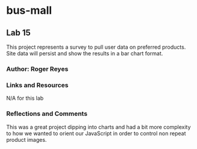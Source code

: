 # bus-mall

## Lab 15

This project represents a survey to pull user data on preferred products. Site data will persist and show the results in a bar chart format.

### Author: Roger Reyes

### Links and Resources

N/A for this lab

### Reflections and Comments

This was a great project dipping into charts and had a bit more complexity to how we wanted to orient our JavaScript in order to control non repeat product images.